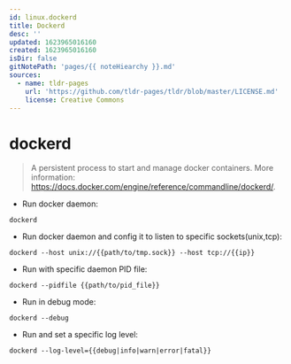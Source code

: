 ```yaml
---
id: linux.dockerd
title: Dockerd
desc: ''
updated: 1623965016160
created: 1623965016160
isDir: false
gitNotePath: 'pages/{{ noteHiearchy }}.md'
sources:
  - name: tldr-pages
    url: 'https://github.com/tldr-pages/tldr/blob/master/LICENSE.md'
    license: Creative Commons
---
```

# dockerd

> A persistent process to start and manage docker containers.
> More information: <https://docs.docker.com/engine/reference/commandline/dockerd/>.

- Run docker daemon:

`dockerd`

- Run docker daemon and config it to listen to specific sockets(unix,tcp):

`dockerd --host unix://{{path/to/tmp.sock}} --host tcp://{{ip}}`

- Run with specific daemon PID file:

`dockerd --pidfile {{path/to/pid_file}}`

- Run in debug mode:

`dockerd --debug`

- Run and set a specific log level:

`dockerd --log-level={{debug|info|warn|error|fatal}}`

